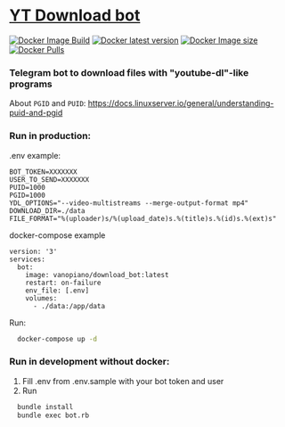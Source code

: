 # [YT Download bot](https://github.com/ivan-leschinsky/download_bot/)

[![Docker Image Build](https://github.com/ivan-leschinsky/download_bot/actions/workflows/docker-image.yml/badge.svg)](https://github.com/ivan-leschinsky/download_bot/actions/workflows/docker-image.yml)
[![Docker latest version](https://img.shields.io/docker/v/vanopiano/download_bot.svg?sort=semver&color=success)](https://hub.docker.com/r/vanopiano/download_bot)
[![Docker Image size](https://img.shields.io/docker/image-size/vanopiano/download_bot.svg?sort=date)](https://hub.docker.com/r/vanopiano/download_bot/tags)
[![Docker Pulls](https://img.shields.io/docker/pulls/vanopiano/download_bot.svg)](https://hub.docker.com/r/vanopiano/download_bot)

### Telegram bot to download files with "youtube-dl"-like programs

About `PGID` and `PUID`: https://docs.linuxserver.io/general/understanding-puid-and-pgid

### Run in production:
.env example:
```
BOT_TOKEN=XXXXXXX
USER_TO_SEND=XXXXXXX
PUID=1000
PGID=1000
YDL_OPTIONS="--video-multistreams --merge-output-format mp4"
DOWNLOAD_DIR=./data
FILE_FORMAT="%(uploader)s/%(upload_date)s.%(title)s.%(id)s.%(ext)s"
```
docker-compose example
```
version: '3'
services:
  bot:
    image: vanopiano/download_bot:latest
    restart: on-failure
    env_file: [.env]
    volumes:
      - ./data:/app/data
```

Run:
```sh
  docker-compose up -d
```

### Run in development without docker:
1. Fill .env from .env.sample with your bot token and user
2. Run
```sh
  bundle install
  bundle exec bot.rb
```
